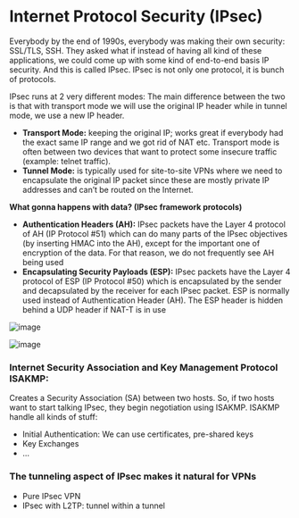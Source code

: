 # Internet Protocol Security (IPsec)
Everybody by the end of 1990s, everybody was making their own security: SSL/TLS, SSH. They asked what if instead of having all kind of these applications, we could come up with some kind of end-to-end basis IP security. And this is called IPsec. IPsec is not only one protocol, it is bunch of protocols.

IPsec runs at 2 very different modes: The main difference between the two is that with transport mode we will use the original IP header while in tunnel mode, we use a new IP header.
* **Transport Mode:** keeping the original IP; works great if everybody had the exact same IP range and we got rid of NAT etc. Transport mode is often between two devices that want to protect some insecure traffic (example: telnet traffic).
* **Tunnel Mode:** is typically used for site-to-site VPNs where we need to encapsulate the original IP packet since these are mostly private IP addresses and can’t be routed on the Internet.

**What gonna happens with data? (IPsec framework protocols)**
* **Authentication Headers (AH):** IPsec packets have the Layer 4 protocol of AH (IP Protocol #51) which can do many parts of the IPsec objectives (by inserting HMAC into the AH), except for the important one of encryption of the data. For that reason, we do not frequently see AH being used
* **Encapsulating Security Payloads (ESP):** IPsec packets have the Layer 4 protocol of ESP (IP Protocol #50) which is encapsulated by the sender and decapsulated by the receiver for each IPsec packet. ESP is normally used instead of Authentication Header (AH). The ESP header is hidden behind a UDP header if NAT-T is in use

![image](https://user-images.githubusercontent.com/31813625/32991394-bace8366-cd08-11e7-8e25-f0f040ecf8af.png)

![image](https://user-images.githubusercontent.com/31813625/32991401-d53d8d0a-cd08-11e7-84f1-cdf97a3040f0.png)

### Internet Security Association and Key Management Protocol ISAKMP:
Creates a Security Association (SA) between two hosts. So, if two hosts want to start talking IPsec, they begin negotiation using ISAKMP. ISAKMP handle all kinds of stuff:
* Initial Authentication: We can use certificates, pre-shared keys
* Key Exchanges
* …

### The tunneling aspect of IPsec makes it natural for VPNs
* Pure IPsec VPN
* IPsec with L2TP: tunnel within a tunnel
